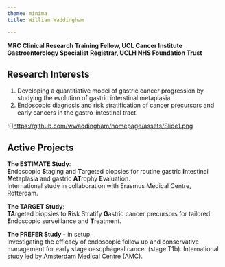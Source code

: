 ```yaml
---
theme: minima
title: William Waddingham

---
```


**MRC Clinical Research Training Fellow, UCL Cancer Institute  
Gastroenterology Specialist Registrar, UCLH NHS Foundation Trust**


## Research Interests
1. Developing a quantitiative model of gastric cancer progression by studying the evolution of gastric interstinal metaplasia
2. Endoscopic diagnosis and risk stratification of cancer precursors and early cancers in the gastro-intestinal tract.

![]<https://github.com/wwaddingham/homepage/assets/Slide1.png>

## Active Projects
**The ESTIMATE Study**:  
**E**ndoscopic **S**taging and **T**argeted biopsies for routine gastric **I**ntestinal **M**etaplasia and gastric **AT**rophy **E**valuation.  
International study in collaboration with Erasmus Medical Centre, Rotterdam.

**The TARGET Study**:  
**TA**rgeted biopsies to **R**isk Stratify **G**astric cancer precursors for tailored **E**ndoscopic surveillance and **T**reatment.  

**The PREFER Study** - in setup.  
Investigating the efficacy of endoscopic follow up and conservative management for early stage oesophageal cancer (stage T1b). International study led by Amsterdam Medical Centre (AMC).

